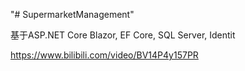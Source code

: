 "# SupermarketManagement" 

基于ASP.NET Core Blazor, EF Core, SQL Server, Identit

https://www.bilibili.com/video/BV14P4y157PR
